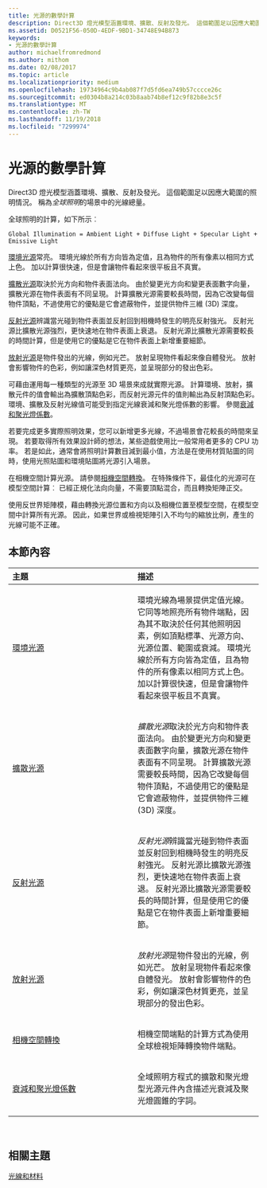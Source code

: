 ```yaml
---
title: 光源的數學計算
description: Direct3D 燈光模型涵蓋環境、擴散、反射及發光。 這個範圍足以因應大範圍的照明情況。 稱為全球照明的場景中的光線總量。
ms.assetid: D0521F56-050D-4EDF-9BD1-34748E94B873
keywords:
- 光源的數學計算
author: michaelfromredmond
ms.author: mithom
ms.date: 02/08/2017
ms.topic: article
ms.localizationpriority: medium
ms.openlocfilehash: 19734964c9b4ab087f7d5fd6ea749b57cccce26c
ms.sourcegitcommit: ed0304b8a214c03b8aab74b8ef12c9f82b8e3c5f
ms.translationtype: MT
ms.contentlocale: zh-TW
ms.lasthandoff: 11/19/2018
ms.locfileid: "7299974"
---
```

# <a name="mathematics-of-lighting"></a>光源的數學計算


Direct3D 燈光模型涵蓋環境、擴散、反射及發光。 這個範圍足以因應大範圍的照明情況。 稱為*全球照明*的場景中的光線總量。

全球照明的計算，如下所示︰

```
Global Illumination = Ambient Light + Diffuse Light + Specular Light + Emissive Light 
```

[環境光源](ambient-lighting.md)常亮。 環境光線於所有方向皆為定值，且為物件的所有像素以相同方式上色。 加以計算很快速，但是會讓物件看起來很平板且不真實。

[擴散光源](diffuse-lighting.md)取決於光方向和物件表面法向。 由於變更光方向和變更表面數字向量，擴散光源在物件表面有不同呈現。 計算擴散光源需要較長時間，因為它改變每個物件頂點，不過使用它的優點是它會遮蔽物件，並提供物件三維 (3D) 深度。

[反射光源](specular-lighting.md)辨識當光碰到物件表面並反射回到相機時發生的明亮反射強光。 反射光源比擴散光源強烈，更快速地在物件表面上衰退。 反射光源比擴散光源需要較長的時間計算，但是使用它的優點是它在物件表面上新增重要細節。

[放射光源](emissive-lighting.md)是物件發出的光線，例如光芒。 放射呈現物件看起來像自體發光。 放射會影響物件的色彩，例如讓深色材質更亮，並呈現部分的發出色彩。

可藉由運用每一種類型的光源至 3D 場景來成就實際光源。 計算環境、放射，擴散元件的值會輸出為擴散頂點色彩，而反射光源元件的值則輸出為反射頂點色彩。 環境、擴散及反射光線值可能受到指定光線衰減和聚光燈係數的影響。 參閱[衰減和聚光燈係數](attenuation-and-spotlight-factor.md)。

若要完成更多實際照明效果，您可以新增更多光線，不過場景會花較長的時間來呈現。 若要取得所有效果設計師的想法，某些遊戲使用比一般常用者更多的 CPU 功率。 若是如此，通常會將照明計算數目減到最小值，方法是在使用材質貼圖的同時，使用光照貼圖和環境貼圖將光源引入場景。

在相機空間計算光源。 請參閱[相機空間轉換](camera-space-transformations.md)。 在特殊條件下，最佳化的光源可在模型空間計算︰ 已經正規化法向向量，不需要頂點混合，而且轉換矩陣正交。

使用反世界矩陣模，藉由轉換光源位置和方向以及相機位置至模型空間，在模型空間中計算所有光源。 因此，如果世界或檢視矩陣引入不均勻的縮放比例，產生的光線可能不正確。

## <a name="span-idin-this-sectionspanin-this-section"></a><span id="in-this-section"></span>本節內容


<table>
<colgroup>
<col width="50%" />
<col width="50%" />
</colgroup>
<thead>
<tr class="header">
<th align="left">主題</th>
<th align="left">描述</th>
</tr>
</thead>
<tbody>
<tr class="odd">
<td align="left"><p><a href="ambient-lighting.md">環境光源</a></p></td>
<td align="left"><p>環境光線為場景提供定值光線。 它同等地照亮所有物件端點，因為其不取決於任何其他照明因素，例如頂點標準、光源方向、光源位置、範圍或衰減。 環境光線於所有方向皆為定值，且為物件的所有像素以相同方式上色。 加以計算很快速，但是會讓物件看起來很平板且不真實。</p></td>
</tr>
<tr class="even">
<td align="left"><p><a href="diffuse-lighting.md">擴散光源</a></p></td>
<td align="left"><p><em>擴散光源</em>取決於光方向和物件表面法向。 由於變更光方向和變更表面數字向量，擴散光源在物件表面有不同呈現。 計算擴散光源需要較長時間，因為它改變每個物件頂點，不過使用它的優點是它會遮蔽物件，並提供物件三維 (3D) 深度。</p></td>
</tr>
<tr class="odd">
<td align="left"><p><a href="specular-lighting.md">反射光源</a></p></td>
<td align="left"><p><em>反射光源</em>辨識當光碰到物件表面並反射回到相機時發生的明亮反射強光。 反射光源比擴散光源強烈，更快速地在物件表面上衰退。 反射光源比擴散光源需要較長的時間計算，但是使用它的優點是它在物件表面上新增重要細節。</p></td>
</tr>
<tr class="even">
<td align="left"><p><a href="emissive-lighting.md">放射光源</a></p></td>
<td align="left"><p><em>放射光源</em>是物件發出的光線，例如光芒。 放射呈現物件看起來像自體發光。 放射會影響物件的色彩，例如讓深色材質更亮，並呈現部分的發出色彩。</p></td>
</tr>
<tr class="odd">
<td align="left"><p><a href="camera-space-transformations.md">相機空間轉換</a></p></td>
<td align="left"><p>相機空間端點的計算方式為使用全球檢視矩陣轉換物件端點。</p></td>
</tr>
<tr class="even">
<td align="left"><p><a href="attenuation-and-spotlight-factor.md">衰減和聚光燈係數</a></p></td>
<td align="left"><p>全域照明方程式的擴散和聚光燈型光源元件內含描述光衰減及聚光燈圓錐的字詞。</p></td>
</tr>
</tbody>
</table>

 

## <a name="span-idrelated-topicsspanrelated-topics"></a><span id="related-topics"></span>相關主題


[光線和材料](lights-and-materials.md)

 

 




